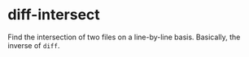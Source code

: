 # diff-intersect

Find the intersection of two files on a line-by-line basis. Basically, the inverse of `diff`.
